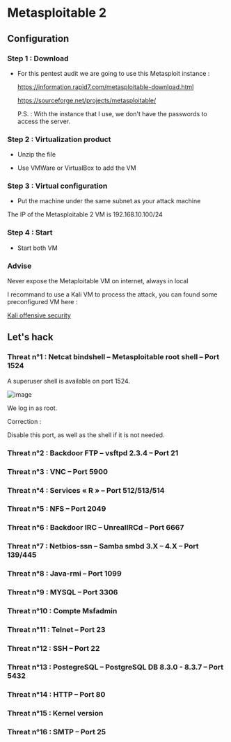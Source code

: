 # Metasploitable 2

## Configuration

### Step 1 : Download

- For this pentest audit we are going to use this Metasploit instance :

   

    https://information.rapid7.com/metasploitable-download.html

    https://sourceforge.net/projects/metasploitable/
    
     P.S. : With the instance that I use, we don't have the passwords to access the server.

### Step 2 : Virtualization product

- Unzip the file

- Use VMWare or VirtualBox to add the VM

### Step 3 : Virtual configuration

- Put the machine under the same subnet as your attack machine

The IP of the Metasploitable 2 VM is 192.168.10.100/24

### Step 4 : Start

- Start both VM

### Advise

Never expose the Metaploitable VM on internet, always in local

I recommand to use a Kali VM to process the attack, you can found some preconfigured VM here :

[Kali offensive security](https://www.offensive-security.com/kali-linux-vm-vmware-virtualbox-image-download/#1572305786534-030ce714-cc3b)

## Let's hack

### Threat n°1 : Netcat bindshell – Metasploitable root shell – Port 1524

A superuser shell is available on port 1524.

![image](https://user-images.githubusercontent.com/44178372/114245936-b3c0d980-9991-11eb-9b8a-a7717ea3fdb4.png)

We log in as root.

Correction :

Disable this port, as well as the shell if it is not needed.

### Threat n°2 : Backdoor FTP – vsftpd 2.3.4 – Port 21
### Threat n°3 : VNC – Port 5900
### Threat n°4 : Services « R » – Port 512/513/514
### Threat n°5 : NFS – Port 2049
### Threat n°6 : Backdoor IRC – UnrealIRCd – Port 6667
### Threat n°7 : Netbios-ssn – Samba smbd 3.X – 4.X – Port 139/445
### Threat n°8 : Java-rmi – Port 1099
### Threat n°9 : MYSQL – Port 3306
### Threat n°10 : Compte Msfadmin
### Threat n°11 : Telnet – Port 23
### Threat n°12 : SSH – Port 22
### Threat n°13 : PostegreSQL – PostgreSQL DB 8.3.0 - 8.3.7 – Port 5432
### Threat n°14 : HTTP – Port 80
### Threat n°15 : Kernel version
### Threat n°16 : SMTP – Port 25

